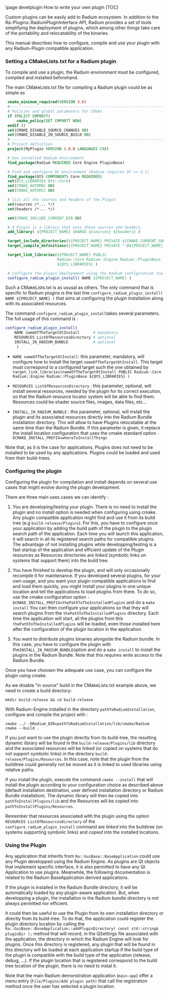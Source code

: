 \page develplugin How to write your own plugin
[TOC]

Custom plugins can be easily add to Radium ecosystem.
In addition to the Ra::Plugins::RadiumPluginInterface API,
Radium provides a set of tools simplifying the deployment of plugins, which among
other things take care of the portability and relocatability of the
binaries.

This manual describes how to configure, compile and use your plugin with any Radium-Plugin compatible application.

### Setting a CMakeLists.txt for a Radium plugin

To compile and use a plugin,
 the Radium environment must be configured,
compiled and installed beforehand.

The main CMakeLists.txt file for compiling a Radium plugin
could be as simple as

```cmake
 cmake_minimum_required(VERSION 3.6)
 #------------------------------------------------------------------------------
 # Policies and global parameters for CMake
 if (POLICY CMP0077)
     cmake_policy(SET CMP0077 NEW)
 endif ()
 set(CMAKE_DISABLE_SOURCE_CHANGES ON)
 set(CMAKE_DISABLE_IN_SOURCE_BUILD ON)
 #------------------------------------------------------------------------------
 # Project definition
 project(MyPlugin VERSION 1.0.0 LANGUAGES CXX)

 # Use installed Radium environment
 find_package(Radium REQUIRED Core Engine PluginBase)

 # Find and configure Qt environment (Radium requires Qt >= 5.1)
 find_package(Qt5 COMPONENTS Core REQUIRED)
 set(Qt5_LIBRARIES Qt5::Core)
 set(CMAKE_AUTOMOC ON)
 set(CMAKE_AUTORCC ON)

 # list all the sources and headers of the Plugin
 set(sources /*... */)
 set(headers /*... */)

 set(CMAKE_INCLUDE_CURRENT_DIR ON)

 # A Plugin is a library that uses these sources and headers.
 add_library( ${PROJECT_NAME} SHARED ${sources} ${headers} )

 target_include_directories(${PROJECT_NAME} PRIVATE ${CMAKE_CURRENT_SOURCE_DIR}/src)
 target_compile_definitions(${PROJECT_NAME} PRIVATE "-D${PROJECT_NAME}_EXPORTS")

 target_link_libraries(${PROJECT_NAME} PUBLIC
                       Radium::Core Radium::Engine Radium::PluginBase
                       ${Qt5_LIBRARIES} )

 # Configure the plugin deployement using the Radium configuration tool
 configure_radium_plugin_install( NAME ${PROJECT_NAME} )
```

Such a CMakeLists.txt is as ususal as others. The only command that is specific to Radium plugins is the last line
`configure_radium_plugin_install( NAME ${PROJECT_NAME} )` that aims at configuring the plugin installation along with 
its associated resources. 

The command `configure_radium_plugin_install`takes several parameters.
The full usage of this command is :

```cmake
configure_radium_plugin_install( 
    NAME nameOfTheTargetOtInstall      # mandatory
    RESOURCES ListOfResourcesDirectory # optional
    INSTALL_IN_RADIUM_BUNDLE           # optional
     )
```

-   `NAME nameOfTheTargetOtInstall`: this parameter, mandatory, will configure how to install the target
    `nameOfTheTargetOtInstall`. This target must correspond to a configured target such the one obtained by
    `target_link_libraries(nameOfTheTargetOtInstall PUBLIC Radium::Core Radium::Engine Radium::PluginBase ${Qt5_LIBRARIES} )`

-   `RESOURCES ListOfResourcesDirectory` : this parameter, optional, will install several resources, needed by the plugin for its correct execution,
    so that the Radium resource locator system will be able to find them. 
       Resources could be shader source files, images, data files, etc...

-   `INSTALL_IN_RADIUM_BUNDLE` : this parameter, optional, will install the plugin and its associated resources directly 
    into the Radium Bundle installation directory. This will allow to have Plugins relocatable at the same time than 
    the Radium Bundle. If this parameter is given, it replace the install location configuration that uses
     the cmake standard  option `-DCMAKE_INSTALL_PREFIX=whereToInstallThings`

Note that, as it is the case for applications, Plugins does not need to be installed to be used by any applications. 
Plugins could be loaded and used from their build-trees.

### Configuring the plugin

Configuring the plugin for compilation and install depends on several use cases that might evolve 
during the plugin development.

There are three main uses cases we can identify :

1.  You are developing/testing your plugin. There is no need to install the plugin and no install option is needed when configuring using cmake.
    Any plugin compatible application might find and use it from its build tree (e.g `build-release/Plugins`). 
    For this, you have to configure once your application by adding the build path of the plugin
    to the plugin search path of the application. Each time you will launch this application, it will search in all its 
    registered search paths for compatible plugins.
    The advantage of not installing plugins while developping/testing is a fast startup of the application 
    and efficient update of the Plugin resources as Resources directories are _linked_ (symbolic links on systems that 
    support them) into the build tree.

2.  You have finished to develop the plugin, and will only occasionally recompile it for maintenance. If you developed several plugins, for your own usage, and you want your 
    plugin compatible applications to find and load them quickly,
     you might install your plugins in one unique location and tell the applications to load plugins from 
    there. To do so, use the cmake configuration option `-DCMAKE_INSTALL_PREFIX=thePathToTheInstalledPlugins` and do a `make install`
    You can then configure your applications so that they will search plugins from the `thePathToTheInstalledPlugins` directory.
    Each time the application will start, all the plugins from this `thePathToTheInstalledPlugins` will be 
    loaded, even those installed here after the configuration of the plugin location in the application.

3.  You want to distribute plugins binaries alongside the Radium bundle.
    In this case, you have to configure the plugin with the`INSTALL_IN_RADIUM_BUNDLE`option and do a `make install` to
    install the plugins in the Radium Bundle. Note that this requires write access to the Radium Bundle.


Once you have choosen the adequate use case, you can configure the plugin using cmake.

As we disable "in source" build in the CMakeLists.txt example above, we need to create a build directory:

```Shell
mkdir build-release && cd build-release
```

With Radium-Engine installed in the directory `pathToRadiumInstallation`,
configure and compile the project with :

```Shell
cmake ../ -DRadium_DIR=pathToRadiumInstallation/lib/cmake/Radium
cmake --build .
```

If you just want to use the plugin directly from its build-tree, the resulting dynamic library will be found in the 
`build-release/Plugins/lib` directory and the associated resources will be linked (or copied on systems that do not 
support symbolic links) in the directory `build-release/Plugins/Resources`. In this case, note that the plugin from the 
buildtree could generally not be moved as it is linked to used libraries using relative paths.

If you install the plugin, execute the command `cmake --install`
that will install the plugin according to your configuration choice as described above (default installation destination, user defined installation directory or Radium Bundle installation).
The dynamic library will then be copied into  `pathToInstallPlugins/lib` and the Resources will be copied into 
`pathToInstallPlugins/Resources`. 


Remember that resources associated with the plugin using the option `RESOURCES ListOfResourcesDirectory` of the 
`configure_radium_plugin_install` command are _linked_ into the buildtree (on systems supporting symbolic links)
and _copied_ into the installed locations. 

### Using the Plugin

Any application that inherits from `Ra::GuiBase::BaseApplication` could use any Plugin developped using the
Radium Engine. 
As plugins are Qt objects that implement specific interface, it is also permitted to have any Qt
Application to use plugins. Meanwhile, the following documentation is related to the Radium BaseApplication 
derived applications.

If the plugin is installed in the Radium Bundle directory, it will be automatically loaded by any plugin-aware 
application. 
But, when developping a plugin, the installation in the Radium bundle directory is not always permitted nor efficient. 

It could then be useful to use the Plugin from its own installation directory or directly from its build-tree.
To do that, the application could register the plugin directory location by calling the 
`Ra::GuiBase::BaseApplication::addPluginDirectory( const std::string& pluginDir );` method that will record, in the 
QSettings file associated with the application, the directory in which the Radium Engine will look for plugins.
Once this directory is registered, any plugin that will be found in this directory will be loaded at each application 
startup if the build type of the plugin is compatible with the build type of the application (release, debug, ...). 
If the plugin location that is registered correspond to the build tree location of the plugin, there is no need to 
instal it.

Note that the main Radium demonstration application (`main-app`) offer a menu entry 
(`File/Plugins/Add plugin path)` that call the registration method once the user has selected a plugin location.
